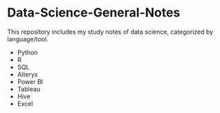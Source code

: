 # Data-Science-General-Notes
This repository includes my study notes of data science, categorized by language/tool.<br/>
* Python <br/>
* R
* SQL
* Alteryx
* Power BI
* Tableau
* Hive
* Excel
